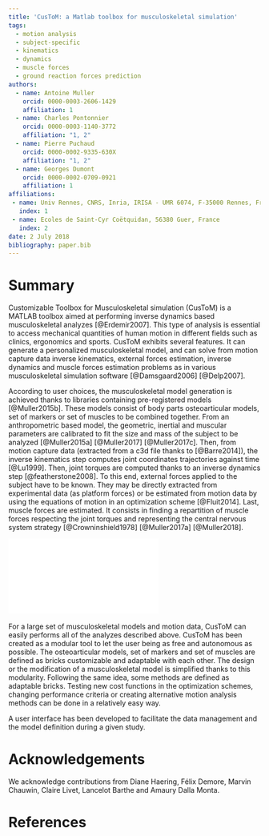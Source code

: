 ```yaml
---
title: 'CusToM: a Matlab toolbox for musculoskeletal simulation'
tags:
  - motion analysis
  - subject-specific
  - kinematics
  - dynamics
  - muscle forces
  - ground reaction forces prediction
authors:
  - name: Antoine Muller
    orcid: 0000-0003-2606-1429
    affiliation: 1
  - name: Charles Pontonnier
    orcid: 0000-0003-1140-3772
    affiliation: "1, 2"    
  - name: Pierre Puchaud
    orcid: 0000-0002-9335-630X
    affiliation: "1, 2"        
  - name: Georges Dumont
    orcid: 0000-0002-0709-0921
    affiliation: 1
affiliations:
 - name: Univ Rennes, CNRS, Inria, IRISA - UMR 6074, F-35000 Rennes, France
   index: 1
 - name: Ecoles de Saint-Cyr Coëtquidan, 56380 Guer, France
   index: 2
date: 2 July 2018
bibliography: paper.bib
---
```


# Summary

Customizable Toolbox for Musculoskeletal simulation (CusToM) is a MATLAB toolbox aimed at performing inverse dynamics based musculoskeletal analyzes [@Erdemir2007]. This type of analysis is essential to access mechanical quantities of human motion in different fields such as clinics, ergonomics and sports. CusToM exhibits several features. It can generate a personalized musculoskeletal model, and can solve from motion capture data inverse kinematics, external forces estimation, inverse dynamics and muscle forces estimation problems as in various musculoskeletal simulation software [@Damsgaard2006] [@Delp2007].

According to user choices, the musculoskeletal model generation is achieved thanks to libraries containing pre-registered models [@Muller2015b]. These models consist of body parts osteoarticular models, set of markers or set of muscles to be combined together. From an anthropometric based model, the geometric, inertial and muscular parameters are calibrated to fit the size and mass of the subject to be analyzed [@Muller2015a] [@Muller2017] [@Muller2017c]. Then, from motion capture data (extracted from a c3d file thanks to [@Barre2014]), the inverse kinematics step computes joint coordinates trajectories against time [@Lu1999]. Then, joint torques are computed thanks to an inverse dynamics step [@featherstone2008]. To this end, external forces applied to the subject have to be known. They may be directly extracted from experimental data (as platform forces) or be estimated from motion data by using the equations of motion in an optimization scheme [@Fluit2014]. Last, muscle forces are estimated. It consists in finding a repartition of muscle forces respecting the joint torques and representing the central nervous system strategy [@Crowninshield1978] [@Muller2017a] [@Muller2018].

![CusToM pipeline](Pipeline.pdf)

For a large set of musculoskeletal models and motion data, CusToM can easily performs all of the analyzes described above. CusToM has been created as a modular tool to let the user being as free and autonomous as possible. The osteoarticular models, set of markers and set of muscles are defined as bricks customizable and adaptable with each other. The design or the modification of a musculoskeletal model is simplified thanks to this modularity. Following the same idea, some methods are defined as adaptable bricks. Testing new cost functions in the optimization schemes, changing performance criteria or creating alternative motion analysis methods can be done in a relatively easy way.

A user interface has been developed to facilitate the data management and the model definition during a given study.

# Acknowledgements

We acknowledge contributions from Diane Haering, Félix Demore, Marvin Chauwin, Claire Livet, Lancelot Barthe and Amaury Dalla Monta.

# References
